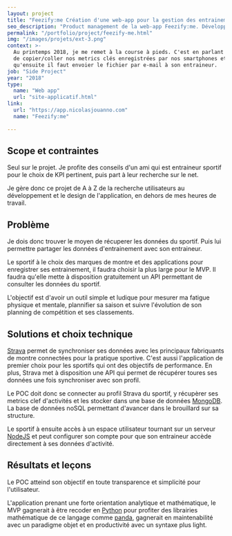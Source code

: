 ```yaml
---
layout: project
title: "Feezify:me Création d'une web-app pour la gestion des entrainements"
seo_description: "Product management de la web-app Feezify:me. Développement full-stack NodeJS, MongodDB, ExpressJS."
permalink: "/portfolio/project/feezify-me.html"
img: "/images/projets/ext-3.png"
context: >-
  Au printemps 2018, je me remet à la course à pieds. C'est en parlant avec des amis qu'on exprime notre lassitude
  de copier/coller nos metrics clés enregistrées par nos smartphones et montres connectés sur Excel. Sans compter
  qu'ensuite il faut envoier le fichier par e-mail à son entraineur.
job: "Side Project"
year: "2018"
type: 
  name: "Web app"
  url: "site-applicatif.html"
link:
  url: "https://app.nicolasjouanno.com"
  name: "Feezify:me"
  
---
```

<!--1. Scope et contraintes-->
## Scope et contraintes

Seul sur le projet. Je profite des conseils d'un ami qui est entraineur sportif pour le choix de KPI pertinent, puis part à leur recherche sur le net.

Je gère donc ce projet de A à Z de la recherche utilisateurs au développement et le design de l'application, en dehors de mes heures de travail.

<!--2. Problème-->
## Problème

Je dois donc trouver le moyen de récuperer les données du sportif. Puis lui permettre partager les données d'entrainement avec son entraineur.

Le sportif à le choix des marques de montre et des applications pour enregistrer ses entrainement, il faudra choisir la plus large pour le MVP. Il faudra qu'elle mette à disposition gratuitement un API permettant de consulter les données du sportif.

L'objectif est d'avoir un outil simple et ludique pour mesurer ma fatigue physique et mentale, plannifier sa saison et suivre l'évolution de son planning de compétition et ses classements.

<!--3. Solutions et choix technique-->
## Solutions et choix technique

[Strava](https://www.strava.com/) permet de synchroniser ses données avec les principaux fabriquants de montre connectées pour la pratique sportive. C'est aussi l'application de premier choix pour les sportifs qui ont des objectifs de performance. En plus, Strava met à disposition une API qui permet de récupérer toures ses données une fois synchroniser avec son profil.

Le POC doit donc se connecter au profil Strava du sportif, y récupèrer ses metrics clef d'activités et les stocker dans une base de données [MongoDB](https://www.mongodb.com/fr). La base de données noSQL permettant d'avancer dans le brouillard sur sa structure.

Le sportif à ensuite accès à un espace utilisateur tournant sur un serveur [NodeJS](https://nodejs.org/en/) et peut configurer son compte pour que son entraineur accède directement à ses données d'activité.

<!--4. Résultats et leçons-->
## Résultats et leçons

Le POC atteind son objectif en toute transparence et simplicité pour l'utilisateur.

L'application prenant une forte orientation analytique et mathématique, le MVP gagnerait à être recoder en [Python](https://www.python.org/) pour profiter des librairies mathématique de ce langage comme [panda](https://pandas.pydata.org/), gagnerait en maintenabilité avec un paradigme objet et en productivité avec un syntaxe plus light.
